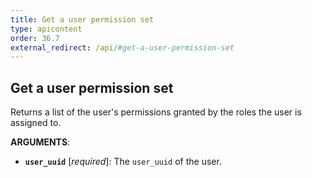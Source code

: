 ```yaml
---
title: Get a user permission set
type: apicontent
order: 36.7
external_redirect: /api/#get-a-user-permission-set
---
```


## Get a user permission set

Returns a list of the user's permissions granted by the roles the user is assigned to.

**ARGUMENTS**:

* **`user_uuid`** [*required*]:
    The `user_uuid` of the user.
